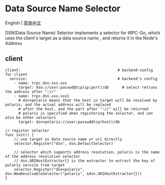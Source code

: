 # Data Source Name Selector

English | [简体中文](./README-zh.md)

DSN(Data Source Name) Selector implements a selector for tRPC-Go, which uses the client's target as a data source name , and returns it in the Node's Address

## client
```
client:                                            # backend-config for client
  service:                                         # backend's config
    - name: trpc.dsn.xxx.xxx         
      target: dsn://user:passwd@tcp(ip:port)/db      # select retruns the address after "://"
    - name: trpc.dsn.xxx.xxx1         
      # dsn+polaris means that the host in target will be resolved by polaris, and the actual address will be replaced 
      # after the host, and the part after "://" will be returned
      # polaris is specified when registering the selector, and can also be other selectors
      target: dsn+polaris://user:passwd@tcp(host)/db
```

```
// register selector
func init() {
    // use target as data source name or uri directly
    selector.Register("dsn", dsn.DefaultSelector)

    // selector which supports address resolution, polaris is the name of the address resolution selector
    // dsn.URIHostExtractor{} is the extractor to extract the key of polaris service from target
    selector.Register("dsn+polaris", dsn.NewResolvableSelector("polaris", &dsn.URIHostExtractor{}))
}

```
